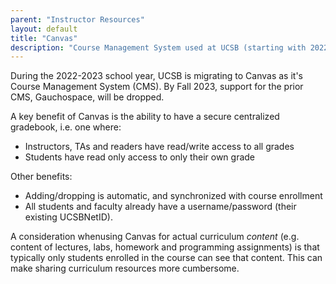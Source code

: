 ```yaml
---
parent: "Instructor Resources"
layout: default
title: "Canvas"
description: "Course Management System used at UCSB (starting with 2022-2023)"
---
```


During the 2022-2023 school year, UCSB is migrating to Canvas as it's 
Course Management System (CMS).  By Fall 2023, support for the prior CMS,
Gauchospace, will be dropped.

A key benefit of Canvas is the ability to have a secure centralized gradebook, i.e. one where:

* Instructors, TAs and readers have read/write access to all grades
* Students have read only access to only their own grade

Other benefits:

* Adding/dropping is automatic, and synchronized with course enrollment
* All students and faculty already have a username/password (their existing UCSBNetID).

A consideration whenusing Canvas for actual curriculum *content*  (e.g. content of lectures, labs, homework and programming
assignments) is that typically only students enrolled in the course can see that content.   This can make sharing curriculum resources more cumbersome.
